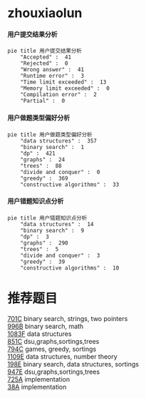 # zhouxiaolun

<!-- tabs:start -->



#### **用户提交结果分析**

```mermaid
pie title 用户提交结果分析
    "Accepted" :  41
    "Rejected" :  0
    "Wrong answer" :  41
    "Runtime error" :  3
    "Time limit exceeded" :  13
    "Memory limit exceeded" :  0
    "Compilation error" :  2
    "Partial" :  0
```

#### **用户做题类型偏好分析**

```mermaid
pie title 用户做题类型偏好分析
    "data structures" :  357
    "binary search" :  1
    "dp" :  421
    "graphs" :  24
    "trees" :  88
    "divide and conquer" :  0
    "greedy" :  369
    "constructive algorithms" :  33
```
#### **用户错题知识点分析**

```mermaid
pie title 用户错题知识点分析
    "data structures" :  14
    "binary search" :  9
    "dp" :  3
    "graphs" :  290
    "trees" :  5
    "divide and conquer" :  3
    "greedy" :  39
    "constructive algorithms" :  10
```



<!-- tabs:end -->
# 推荐题目
[701C](https://codeforces.com/contest/701/problem/C)		binary search,
                        strings,
                        two pointers		  
[996B](https://codeforces.com/contest/996/problem/B)		binary search,
                        math		  
[1083F](https://codeforces.com/contest/1083/problem/F)		data structures		  
[851C](https://codeforces.com/contest/851/problem/C)		dsu,graphs,sortings,trees		  
[794C](https://codeforces.com/contest/794/problem/C)		games,
                        greedy,
                        sortings		  
[1109E](https://codeforces.com/contest/1109/problem/E)		data structures,
                        number theory		  
[198E](https://codeforces.com/contest/198/problem/E)		binary search,
                        data structures,
                        sortings		  
[947E](https://codeforces.com/contest/947/problem/E)		dsu,graphs,sortings,trees		  
[725A](https://codeforces.com/contest/725/problem/A)		implementation		  
[38A](https://codeforces.com/contest/38/problem/A)		implementation		  
